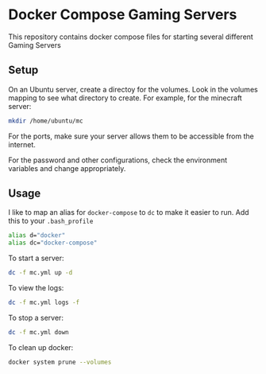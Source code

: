# Docker Compose Gaming Servers

This repository contains docker compose files for starting several different Gaming Servers

## Setup

On an Ubuntu server, create a  directoy for the volumes.  Look in the volumes mapping to see what directory to create.  For example, for the minecraft server:
```bash
mkdir /home/ubuntu/mc
```

For the ports, make sure your server allows them to be accessible from the internet.

For the password and other configurations, check the environment variables and change appropriately.

## Usage
I like to map an alias for `docker-compose` to `dc` to make it easier to run.  Add this to your `.bash_profile`
```bash
alias d="docker"
alias dc="docker-compose"
```

To start a server:
```bash
dc -f mc.yml up -d
```

To view the logs:
```bash
dc -f mc.yml logs -f
```

To stop a server:
```bash
dc -f mc.yml down
```

To clean up docker:
```bash
docker system prune --volumes
```
